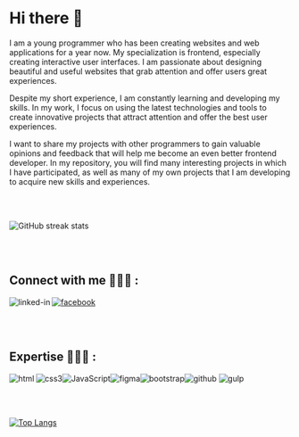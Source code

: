 # Hi there 👋

I am a young programmer who has been creating websites and web applications for a year now. My specialization is frontend, especially creating interactive user interfaces. I am passionate about designing beautiful and useful websites that grab attention and offer users great experiences.

Despite my short experience, I am constantly learning and developing my skills. In my work, I focus on using the latest technologies and tools to create innovative projects that attract attention and offer the best user experiences.

I want to share my projects with other programmers to gain valuable opinions and feedback that will help me become an even better frontend developer. In my repository, you will find many interesting projects in which I have participated, as well as many of my own projects that I am developing to acquire new skills and experiences.

<br><br>

![GitHub streak stats](https://streak-stats.demolab.com/?user=k4mlas)

<br><br>

## Connect with me 👨🏻‍💻 :


 [<img align="left" margin="2px" alt="linked-in" src="https://img.shields.io/badge/linkedin-%230077B5.svg?&style=for-the-badge&logo=linkedin&logoColor=white"/>](https://www.linkedin.com/in/kamil-łaskarzewski-021b64253/)


 [<img align="up" alt="facebook" src="https://img.shields.io/badge/facebook-%231877F2.svg?&style=for-the-badge&logo=facebook&logoColor=white"/>](https://www.facebook.com/profile.php?id=100003015224951)


<br>
<br>

## Expertise 👨🏻‍🏫 :

<img align="left" padding="1px" alt="html" src="https://img.shields.io/badge/html5%20-%2320232a.svg?&style=for-the-badge&logo=html5&logoColor=%2361DAFB" /><img align="up left" alt="css3" src="https://img.shields.io/badge/css3%20-%2343853D.svg?&style=for-the-badge&logo=css3&logoColor=white" /><img align="up left" alt="JavaScript" src="https://img.shields.io/badge/Java Script-%23232F3E?logo=JavaScript&logoColor=white&style=for-the-badge" /><img align="up left" alt="figma" src="https://img.shields.io/badge/Figma-%23316192.svg?&style=for-the-badge&logo=figma&logoColor=white" /><img align="up left" alt="bootstrap" src="https://img.shields.io/badge/bootstrap-3DDC84?logo=bootstrap&logoColor=white&style=for-the-badge"/><img align="up" alt="github" src="https://img.shields.io/badge/GitHub%20-%236DB33F.svg?&style=for-the-badge&logo=GitHub&logoColor=white"/>
<img align="up left" alt="gulp" src="https://img.shields.io/badge/gulp%20-%2361DAFB.svg?&style=for-the-badge&logo=gulp&logoColor=white"/>

<br>
<br>

[![Top Langs](https://github-readme-stats.vercel.app/api/top-langs/?username=k4mlas)](https://github.com/anuraghazra/github-readme-stats)





<!--
**k4mlas/k4mlas** is a ✨ _special_ ✨ repository because its `README.md` (this file) appears on your GitHub profile.

Here are some ideas to get you started:

- 🔭 I’m currently working on ...
- 🌱 I’m currently learning ...
- 👯 I’m looking to collaborate on ...
- 🤔 I’m looking for help with ...
- 💬 Ask me about ...
- 📫 How to reach me: ...
- 😄 Pronouns: ...
- ⚡ Fun fact: ...
-->
